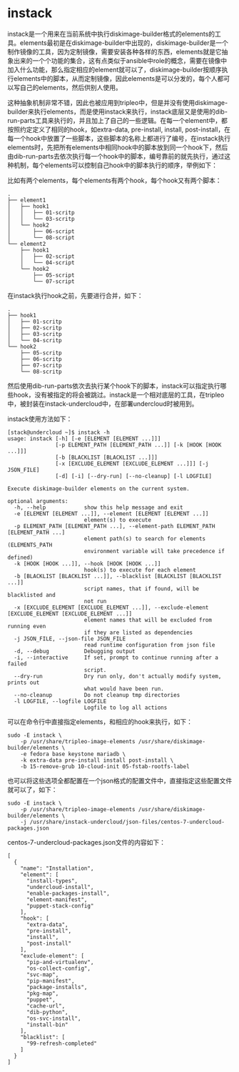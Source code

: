 # instack

instack是一个用来在当前系统中执行diskimage-builder格式的elements的工具。elements最初是在diskimage-builder中出现的，diskimage-builder是一个制作镜像的工具，因为定制镜像，需要安装各种各样的东西，elements就是它抽象出来的一个个功能的集合，这有点类似于ansible中role的概念，需要在镜像中加入什么功能，那么指定相应的element就可以了，diskimage-builder按顺序执行elements中的脚本，从而定制镜像，因此elements是可以分发的，每个人都可以写自己的elements，然后供别人使用。

这种抽象机制非常不错，因此也被应用到tripleo中，但是并没有使用diskimage-builder来执行elements，而是使用instack来执行，instack底层又是使用的dib-run-parts工具来执行的，并且加上了自己的一些逻辑。在每一个element中，都按照约定定义了相同的hook，如extra-data, pre-install, install, post-install，在每一个hook中放置了一些脚本，这些脚本的名称上都进行了编号，在instack执行elements时，先把所有elements中相同hook中的脚本放到同一个hook下，然后由dib-run-parts去依次执行每一个hook中的脚本，编号靠前的就先执行，通过这种机制，每个elements可以控制自己hook中的脚本执行的顺序，举例如下：

比如有两个elements，每个elements有两个hook，每个hook又有两个脚本：

```
.
├── element1
│   ├── hook1
│   │   ├── 01-scritp
│   │   └── 03-scritp
│   └── hook2
│       ├── 06-script
│       └── 08-script
└── element2
    ├── hook1
    │   ├── 02-script
    │   └── 04-script
    └── hook2
        ├── 05-script
        └── 07-script
```

在instack执行hook之前，先要进行合并，如下：

```
.
├── hook1
│   ├── 01-scritp
│   ├── 02-scritp
│   ├── 03-scritp
│   └── 04-scritp
└── hook2
    ├── 05-scritp
    ├── 06-scritp
    ├── 07-scritp
    └── 08-scritp
```

然后使用dib-run-parts依次去执行某个hook下的脚本，instack可以指定执行哪些hook，没有被指定的将会被跳过。instack是一个相对底层的工具，在tripleo中，被封装在instack-undercloud中，在部署undercloud时被用到。

instack使用方法如下：

```
[stack@undercloud ~]$ instack -h
usage: instack [-h] [-e [ELEMENT [ELEMENT ...]]]
               [-p ELEMENT_PATH [ELEMENT_PATH ...]] [-k [HOOK [HOOK ...]]]
               [-b [BLACKLIST [BLACKLIST ...]]]
               [-x [EXCLUDE_ELEMENT [EXCLUDE_ELEMENT ...]]] [-j JSON_FILE]
               [-d] [-i] [--dry-run] [--no-cleanup] [-l LOGFILE]

Execute diskimage-builder elements on the current system.

optional arguments:
  -h, --help            show this help message and exit
  -e [ELEMENT [ELEMENT ...]], --element [ELEMENT [ELEMENT ...]]
                        element(s) to execute
  -p ELEMENT_PATH [ELEMENT_PATH ...], --element-path ELEMENT_PATH [ELEMENT_PATH ...]
                        element path(s) to search for elements (ELEMENTS_PATH
                        environment variable will take precedence if defined)
  -k [HOOK [HOOK ...]], --hook [HOOK [HOOK ...]]
                        hook(s) to execute for each element
  -b [BLACKLIST [BLACKLIST ...]], --blacklist [BLACKLIST [BLACKLIST ...]]
                        script names, that if found, will be blacklisted and
                        not run
  -x [EXCLUDE_ELEMENT [EXCLUDE_ELEMENT ...]], --exclude-element [EXCLUDE_ELEMENT [EXCLUDE_ELEMENT ...]]
                        element names that will be excluded from running even
                        if they are listed as dependencies
  -j JSON_FILE, --json-file JSON_FILE
                        read runtime configuration from json file
  -d, --debug           Debugging output
  -i, --interactive     If set, prompt to continue running after a failed
                        script.
  --dry-run             Dry run only, don't actually modify system, prints out
                        what would have been run.
  --no-cleanup          Do not cleanup tmp directories
  -l LOGFILE, --logfile LOGFILE
                        Logfile to log all actions
```

可以在命令行中直接指定elements，和相应的hook来执行，如下：

```
sudo -E instack \
    -p /usr/share/tripleo-image-elements /usr/share/diskimage-builder/elements \
    -e fedora base keystone mariadb \
    -k extra-data pre-install install post-install \
    -b 15-remove-grub 10-cloud-init 05-fstab-rootfs-label
```

也可以将这些选项全都配置在一个json格式的配置文件中，直接指定这些配置文件就可以了，如下：

```
sudo -E instack \
    -p /usr/share/tripleo-image-elements /usr/share/diskimage-builder/elements \
    -j /usr/share/instack-undercloud/json-files/centos-7-undercloud-packages.json
```

centos-7-undercloud-packages.json文件的内容如下：

```
[
  {
    "name": "Installation",
    "element": [
      "install-types",
      "undercloud-install",
      "enable-packages-install",
      "element-manifest",
      "puppet-stack-config"
    ],
    "hook": [
      "extra-data",
      "pre-install",
      "install",
      "post-install"
    ],
    "exclude-element": [
      "pip-and-virtualenv",
      "os-collect-config",
      "svc-map",
      "pip-manifest",
      "package-installs",
      "pkg-map",
      "puppet",
      "cache-url",
      "dib-python",
      "os-svc-install",
      "install-bin"
    ],
    "blacklist": [
      "99-refresh-completed"
    ]
  }
]
```



